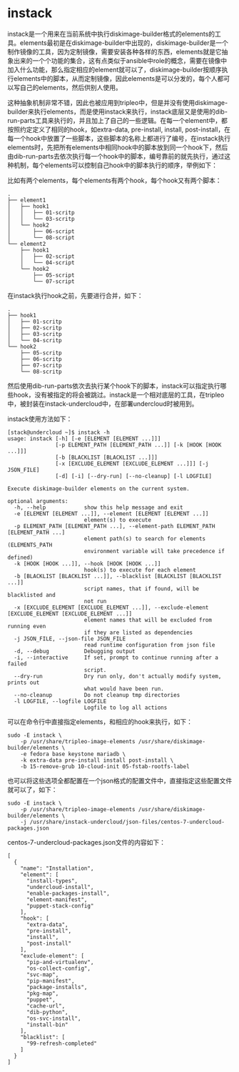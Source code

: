 # instack

instack是一个用来在当前系统中执行diskimage-builder格式的elements的工具。elements最初是在diskimage-builder中出现的，diskimage-builder是一个制作镜像的工具，因为定制镜像，需要安装各种各样的东西，elements就是它抽象出来的一个个功能的集合，这有点类似于ansible中role的概念，需要在镜像中加入什么功能，那么指定相应的element就可以了，diskimage-builder按顺序执行elements中的脚本，从而定制镜像，因此elements是可以分发的，每个人都可以写自己的elements，然后供别人使用。

这种抽象机制非常不错，因此也被应用到tripleo中，但是并没有使用diskimage-builder来执行elements，而是使用instack来执行，instack底层又是使用的dib-run-parts工具来执行的，并且加上了自己的一些逻辑。在每一个element中，都按照约定定义了相同的hook，如extra-data, pre-install, install, post-install，在每一个hook中放置了一些脚本，这些脚本的名称上都进行了编号，在instack执行elements时，先把所有elements中相同hook中的脚本放到同一个hook下，然后由dib-run-parts去依次执行每一个hook中的脚本，编号靠前的就先执行，通过这种机制，每个elements可以控制自己hook中的脚本执行的顺序，举例如下：

比如有两个elements，每个elements有两个hook，每个hook又有两个脚本：

```
.
├── element1
│   ├── hook1
│   │   ├── 01-scritp
│   │   └── 03-scritp
│   └── hook2
│       ├── 06-script
│       └── 08-script
└── element2
    ├── hook1
    │   ├── 02-script
    │   └── 04-script
    └── hook2
        ├── 05-script
        └── 07-script
```

在instack执行hook之前，先要进行合并，如下：

```
.
├── hook1
│   ├── 01-scritp
│   ├── 02-scritp
│   ├── 03-scritp
│   └── 04-scritp
└── hook2
    ├── 05-scritp
    ├── 06-scritp
    ├── 07-scritp
    └── 08-scritp
```

然后使用dib-run-parts依次去执行某个hook下的脚本，instack可以指定执行哪些hook，没有被指定的将会被跳过。instack是一个相对底层的工具，在tripleo中，被封装在instack-undercloud中，在部署undercloud时被用到。

instack使用方法如下：

```
[stack@undercloud ~]$ instack -h
usage: instack [-h] [-e [ELEMENT [ELEMENT ...]]]
               [-p ELEMENT_PATH [ELEMENT_PATH ...]] [-k [HOOK [HOOK ...]]]
               [-b [BLACKLIST [BLACKLIST ...]]]
               [-x [EXCLUDE_ELEMENT [EXCLUDE_ELEMENT ...]]] [-j JSON_FILE]
               [-d] [-i] [--dry-run] [--no-cleanup] [-l LOGFILE]

Execute diskimage-builder elements on the current system.

optional arguments:
  -h, --help            show this help message and exit
  -e [ELEMENT [ELEMENT ...]], --element [ELEMENT [ELEMENT ...]]
                        element(s) to execute
  -p ELEMENT_PATH [ELEMENT_PATH ...], --element-path ELEMENT_PATH [ELEMENT_PATH ...]
                        element path(s) to search for elements (ELEMENTS_PATH
                        environment variable will take precedence if defined)
  -k [HOOK [HOOK ...]], --hook [HOOK [HOOK ...]]
                        hook(s) to execute for each element
  -b [BLACKLIST [BLACKLIST ...]], --blacklist [BLACKLIST [BLACKLIST ...]]
                        script names, that if found, will be blacklisted and
                        not run
  -x [EXCLUDE_ELEMENT [EXCLUDE_ELEMENT ...]], --exclude-element [EXCLUDE_ELEMENT [EXCLUDE_ELEMENT ...]]
                        element names that will be excluded from running even
                        if they are listed as dependencies
  -j JSON_FILE, --json-file JSON_FILE
                        read runtime configuration from json file
  -d, --debug           Debugging output
  -i, --interactive     If set, prompt to continue running after a failed
                        script.
  --dry-run             Dry run only, don't actually modify system, prints out
                        what would have been run.
  --no-cleanup          Do not cleanup tmp directories
  -l LOGFILE, --logfile LOGFILE
                        Logfile to log all actions
```

可以在命令行中直接指定elements，和相应的hook来执行，如下：

```
sudo -E instack \
    -p /usr/share/tripleo-image-elements /usr/share/diskimage-builder/elements \
    -e fedora base keystone mariadb \
    -k extra-data pre-install install post-install \
    -b 15-remove-grub 10-cloud-init 05-fstab-rootfs-label
```

也可以将这些选项全都配置在一个json格式的配置文件中，直接指定这些配置文件就可以了，如下：

```
sudo -E instack \
    -p /usr/share/tripleo-image-elements /usr/share/diskimage-builder/elements \
    -j /usr/share/instack-undercloud/json-files/centos-7-undercloud-packages.json
```

centos-7-undercloud-packages.json文件的内容如下：

```
[
  {
    "name": "Installation",
    "element": [
      "install-types",
      "undercloud-install",
      "enable-packages-install",
      "element-manifest",
      "puppet-stack-config"
    ],
    "hook": [
      "extra-data",
      "pre-install",
      "install",
      "post-install"
    ],
    "exclude-element": [
      "pip-and-virtualenv",
      "os-collect-config",
      "svc-map",
      "pip-manifest",
      "package-installs",
      "pkg-map",
      "puppet",
      "cache-url",
      "dib-python",
      "os-svc-install",
      "install-bin"
    ],
    "blacklist": [
      "99-refresh-completed"
    ]
  }
]
```



